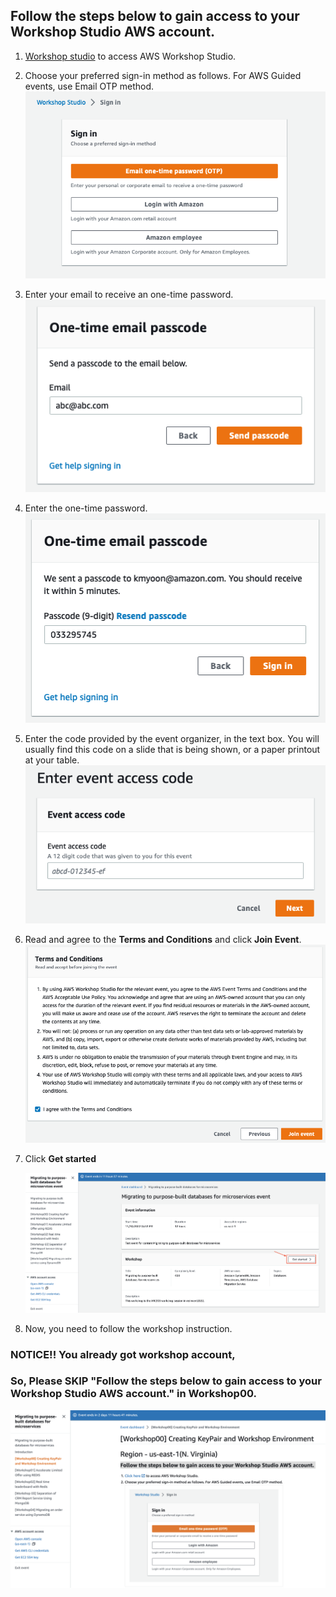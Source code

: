 ## Follow the steps below to gain access to your Workshop Studio AWS account.

1. [Workshop studio](https://catalog.workshops.aws/join) to access AWS Workshop Studio.

2. Choose your preferred sign-in method as follows. For AWS Guided events, use Email OTP method.  
   ![image-20221024222821903](./images/image-20221024222821903.png)

3. Enter your email to receive an one-time password.  
   ![image-20221024223124519](./images/image-20221024223124519.png)

4. Enter the one-time password.  
   ![image-20221024223401320](./images/image-20221024223401320.png)

5. Enter the code provided by the event organizer, in the text box. You will usually find this code on a slide that is being shown, or a paper printout at your table.  
   ![image-20221024224212271](./images/image-20221024224212271.png)

6. Read and agree to the **Terms and Conditions** and click **Join Event**.  
   ![image-20221024224602690](./images/image-20221024224602690.png)

7. Click **Get started** 

   ![Screen Shot 2022-11-30 at 4.36.11 PM](./images/image-20221130233911.png)

8. Now, you need to follow the workshop instruction. 

### NOTICE!! You already got workshop account, 

### So, Please SKIP "Follow the steps below to gain access to your Workshop Studio AWS account." in Workshop00.

![Screen Shot 2022-11-30 at 4.36.11 PM](./images/instruction.png)

##  
